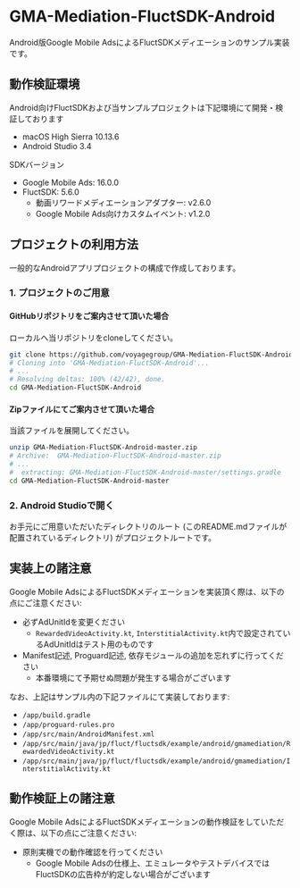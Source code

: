 # GMA-Mediation-FluctSDK-Android

Android版Google Mobile AdsによるFluctSDKメディエーションのサンプル実装です。

## 動作検証環境

Android向けFluctSDKおよび当サンプルプロジェクトは下記環境にて開発・検証しております

- macOS High Sierra 10.13.6
- Android Studio 3.4

SDKバージョン

- Google Mobile Ads: 16.0.0
- FluctSDK: 5.6.0
  - 動画リワードメディエーションアダプター: v2.6.0
  - Google Mobile Ads向けカスタムイベント: v1.2.0

## プロジェクトの利用方法

一般的なAndroidアプリプロジェクトの構成で作成しております。

### 1. プロジェクトのご用意

#### GitHubリポジトリをご案内させて頂いた場合

ローカルへ当リポジトリをcloneしてください。

```sh
git clone https://github.com/voyagegroup/GMA-Mediation-FluctSDK-Android.git
# Cloning into 'GMA-Mediation-FluctSDK-Android'...
# ...
# Resolving deltas: 100% (42/42), done.
cd GMA-Mediation-FluctSDK-Android
```

#### Zipファイルにてご案内させて頂いた場合

当該ファイルを展開してください。

```sh
unzip GMA-Mediation-FluctSDK-Android-master.zip
# Archive:  GMA-Mediation-FluctSDK-Android-master.zip
# ...
#  extracting: GMA-Mediation-FluctSDK-Android-master/settings.gradle 
cd GMA-Mediation-FluctSDK-Android-master
```

### 2. Android Studioで開く

お手元にご用意いただいたディレクトリのルート (このREADME.mdファイルが配置されているディレクトリ) がプロジェクトルートです。

## 実装上の諸注意

Google Mobile AdsによるFluctSDKメディエーションを実装頂く際は、以下の点にご注意ください:

- 必ずAdUnitIdを変更ください
  - `RewardedVideoActivity.kt`, `InterstitialActivity.kt`内で設定されているAdUnitIdはテスト用のものです
- Manifest記述, Proguard記述, 依存モジュールの追加を忘れずに行ってください
  - 本番環境にて予期せぬ問題が発生する場合がございます

なお、上記はサンプル内の下記ファイルにて実装しております:

- `/app/build.gradle`
- `/app/proguard-rules.pro`
- `/app/src/main/AndroidManifest.xml`
- `/app/src/main/java/jp/fluct/fluctsdk/example/android/gmamediation/RewardedVideoActivity.kt`
- `/app/src/main/java/jp/fluct/fluctsdk/example/android/gmamediation/InterstitialActivity.kt`

## 動作検証上の諸注意

Google Mobile AdsによるFluctSDKメディエーションの動作検証をしていただく際は、以下の点にご注意ください:

- 原則実機での動作確認を行ってください
  - Google Mobile Adsの仕様上、エミュレータやテストデバイスではFluctSDKの広告枠が約定しない場合がございます
